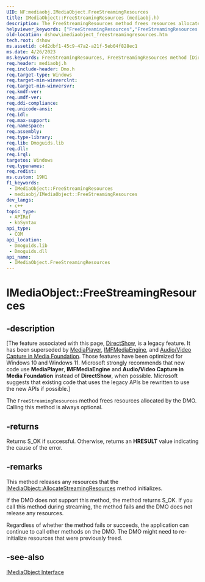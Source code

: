 ```yaml
---
UID: NF:mediaobj.IMediaObject.FreeStreamingResources
title: IMediaObject::FreeStreamingResources (mediaobj.h)
description: The FreeStreamingResources method frees resources allocated by the DMO. Calling this method is always optional.
helpviewer_keywords: ["FreeStreamingResources","FreeStreamingResources method [DirectShow]","FreeStreamingResources method [DirectShow]","IMediaObject interface","IMediaObject interface [DirectShow]","FreeStreamingResources method","IMediaObject.FreeStreamingResources","IMediaObject::FreeStreamingResources","IMediaObjectFreeStreamingResources","dshow.imediaobject_freestreamingresources","mediaobj/IMediaObject::FreeStreamingResources"]
old-location: dshow\imediaobject_freestreamingresources.htm
tech.root: dshow
ms.assetid: c4d2dbf1-45c9-47a2-a21f-5eb04f828ec1
ms.date: 4/26/2023
ms.keywords: FreeStreamingResources, FreeStreamingResources method [DirectShow], FreeStreamingResources method [DirectShow],IMediaObject interface, IMediaObject interface [DirectShow],FreeStreamingResources method, IMediaObject.FreeStreamingResources, IMediaObject::FreeStreamingResources, IMediaObjectFreeStreamingResources, dshow.imediaobject_freestreamingresources, mediaobj/IMediaObject::FreeStreamingResources
req.header: mediaobj.h
req.include-header: Dmo.h
req.target-type: Windows
req.target-min-winverclnt: 
req.target-min-winversvr: 
req.kmdf-ver: 
req.umdf-ver: 
req.ddi-compliance: 
req.unicode-ansi: 
req.idl: 
req.max-support: 
req.namespace: 
req.assembly: 
req.type-library: 
req.lib: Dmoguids.lib
req.dll: 
req.irql: 
targetos: Windows
req.typenames: 
req.redist: 
ms.custom: 19H1
f1_keywords:
 - IMediaObject::FreeStreamingResources
 - mediaobj/IMediaObject::FreeStreamingResources
dev_langs:
 - c++
topic_type:
 - APIRef
 - kbSyntax
api_type:
 - COM
api_location:
 - Dmoguids.lib
 - Dmoguids.dll
api_name:
 - IMediaObject.FreeStreamingResources
---
```


# IMediaObject::FreeStreamingResources


## -description

\[The feature associated with this page, [DirectShow](/windows/win32/directshow/directshow), is a legacy feature. It has been superseded by [MediaPlayer](/uwp/api/Windows.Media.Playback.MediaPlayer), [IMFMediaEngine](/windows/win32/api/mfmediaengine/nn-mfmediaengine-imfmediaengine), and [Audio/Video Capture in Media Foundation](windows/win32/medfound/audio-video-capture-in-media-foundation). Those features have been optimized for Windows 10 and Windows 11. Microsoft strongly recommends that new code use **MediaPlayer**, **IMFMediaEngine** and **Audio/Video Capture in Media Foundation** instead of **DirectShow**, when possible. Microsoft suggests that existing code that uses the legacy APIs be rewritten to use the new APIs if possible.\]

The <code>FreeStreamingResources</code> method frees resources allocated by the DMO. Calling this method is always optional.



## -returns

Returns S_OK if successful. Otherwise, returns an <b>HRESULT</b> value indicating the cause of the error.

## -remarks

This method releases any resources that the <a href="/windows/desktop/api/mediaobj/nf-mediaobj-imediaobject-allocatestreamingresources">IMediaObject::AllocateStreamingResources</a> method initializes.

If the DMO does not support this method, the method returns S_OK. If you call this method during streaming, the method fails and the DMO does not release any resources.

Regardless of whether the method fails or succeeds, the application can continue to call other methods on the DMO. The DMO might need to re-initialize resources that were previously freed.

## -see-also

<a href="/windows/desktop/api/mediaobj/nn-mediaobj-imediaobject">IMediaObject Interface</a>
